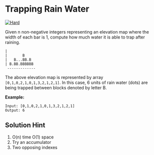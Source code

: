 # Trapping Rain Water

[![Hard](https://img.shields.io/badge/Difficulty-Hard-Red.svg)](https://github.com/aminariana/leetcode)

Given n non-negative integers representing an elevation map where the width of each bar is 1, compute how much water it is able to trap after raining.

```
|
|       B
|   B...BB.B
| B.BB.BBBBBB
 -------------
```

The above elevation map is represented by array `[0,1,0,2,1,0,1,3,2,1,2,1]`. In this case, 6 units of rain water (dots) are being trapped between blocks denoted by letter B.

**Example:**
```
Input: [0,1,0,2,1,0,1,3,2,1,2,1]
Output: 6
```

## Solution Hint
1. O(n) time O(1) space
2. Try an accumulator
3. Two opposing indexes